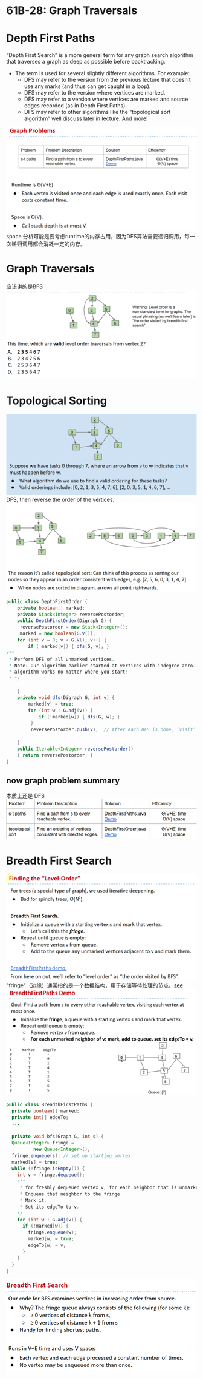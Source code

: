 # 61B-28:  Graph Traversals


# Depth First Paths
“Depth First Search” is a more general term for any graph search algorithm that traverses a graph as deep as possible before backtracking.
- The term is used for several slightly different algorithms. For example: 
  - DFS may refer to the version from the previous lecture that doesn’t use any marks (and thus can get caught in a loop).
  - DFS may refer to the version where vertices are marked.
  - DFS may refer to a version where vertices are marked and source edges recorded (as in Depth First Paths).
  - DFS may refer to other algorithms like the “topological sort algorithm” well discuss later in lecture.
And more!

![alt text](image.png)
space 分析可能是要考虑runtime的内存占用，因为DFS算法需要递归调用，每一次递归调用都会消耗一定的内存。

# Graph Traversals

应该讲的是BFS
![alt text](image-1.png)


# Topological Sorting
![alt text](image-2.png)
DFS, then reverse the order of the vertices.
![alt text](image-3.png)

```java
public class DepthFirstOrder {
	private boolean[] marked;
	private Stack<Integer> reversePostorder;
	public DepthFirstOrder(Digraph G) {
   	 reversePostorder = new Stack<Integer>();
   	 marked = new boolean[G.V()];
   	for (int v = 0; v < G.V(); v++) {
       	if (!marked[v]) { dfs(G, v); } 
/**
 * Perform DFS of all unmarked vertices.
 * Note: Our algorithm earlier started at vertices with indegree zero. It turns out this
 * algorithm works no matter where you start!
 * */ 

	}
	private void dfs(Digraph G, int v) {
   	    marked[v] = true;
   	    for (int w : G.adj(v)) {
           	if (!marked[w]) { dfs(G, w); } 
         }
         reversePostorder.push(v);  // After each DFS is done, ‘visit’ vertex by putting on a stack.

 	}
	public Iterable<Integer> reversePostorder()
	{ return reversePostorder; }
}
```

## now graph problem summary
本质上还是 DFS
![alt text](image-4.png)

# Breadth First Search
![alt text](image-5.png)
"fringe"（边缘）通常指的是一个数据结构，用于存储等待处理的节点。[see](https://docs.google.com/presentation/d/1EGco7EDfVtrqouiUCQr6iY7Lq5mZmvWrprWm5yIQZTQ/pub?start=false&loop=false&delayms=3000)
![alt text](image-6.png)

```java
public class BreadthFirstPaths {
  private boolean[] marked;
  private int[] edgeTo;
  ...
	
  private void bfs(Graph G, int s) {
  Queue<Integer> fringe = 
          new Queue<Integer>();
  fringe.enqueue(s); // set up starting vertex
  marked[s] = true;
  while (!fringe.isEmpty()) {
    int v = fringe.dequeue();
	/**
	 * for freshly dequeued vertex v, for each neighbor that is unmarked:
	 * Enqueue that neighbor to the fringe.
	 * Mark it.
	 * Set its edgeTo to v.
	*/
    for (int w : G.adj(v)) {
      if (!marked[w]) {
        fringe.enqueue(w);
        marked[w] = true;
        edgeTo[w] = v;
      }
    }
  }
}
```

![alt text](image-7.png)


